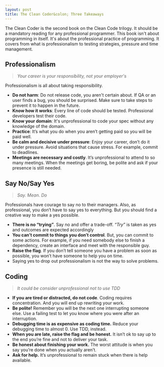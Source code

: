 ```yaml
---
layout: post
title: The Clean Coder&colon; Three Takeaways
---
```


The Clean Coder is the second book on the Clean Code trilogy. It should be a mandatory reading for any professional programmer. This book isn't about programming in itself. It's about the professional practice of programming. It covers from what is professionalism to testing strategies, pressure and time management.

## Professionalism

> _Your career is your responsibility, not your employer's_

Professionalism is all about taking responsibility.

* **Do not harm**: Do not release code, you aren't certain about. If QA or an user finds a bug, you should be surprised. Make sure to take steps to prevent it to happen in the future.
* **Know how it works**: Every line of code should be tested. Professional developers test their code.
* **Know your domain**: It's unprofessional to code your spec without any knowledge of the domain.
* **Practice**: It’s what you do when you aren’t getting paid so you will be paid well.
* **Be calm and decisive under pressure**: Enjoy your career, don’t do it under pressure. Avoid situations that cause stress. For example, commit to deadlines.
* **Meetings are necessary and costly**. It’s unprofessional to attend to so many meetings.
When the meetings get boring, be polite and ask if your presence is still needed.

## Say No/Say Yes

> _Say. Mean. Do_

Professionals have courage to say no to their managers. Also, as professional, you don’t have to say yes to everything. But you should find a creative way to make a yes possible.

* **There is no “trying”**. Say no and offer a trade-off. _“Try”_ is taken as yes and outcomes are expected accordingly
* **You can’t commit to things you don’t control**. But, you can commit to some actions. For example, if you need somebody else to finish a dependency, create an interface and meet with the responsible guy.
* **Raise the flag**. If you don’t tell someone you have a problem as soon as possible, you won’t have someone to help you on time.
* Saying yes to drop out professionalism is not the way to solve problems.

## Coding

> _It could be consider unprofessional not to use TDD_

* **If you are tired or distracted, do not code**. Coding requires concentration. And you will end up rewriting your work.
* **Be polite!** Remember you will be the next one interrupting someone else. Use a failing test to let you know where you were after an interruption.
* **Debugging time is as expensive as coding time.** Reduce your debugging time to almost 0. Use TDD, instead. 
* **When you are late, raise the flag and be honest.** It isn’t ok to say up to the end you’re fine and not to deliver your task.
* **Be honest about finishing your work.** The worst attitude is when you say you’re done when you actually aren’t.
* **Ask for help.** It’s unprofessional to remain stuck when there is help available.









